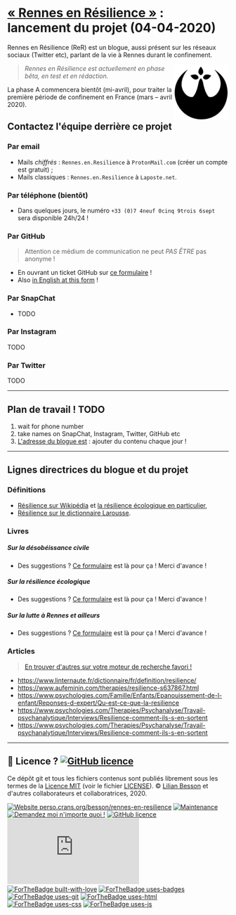 # [« Rennes en Résilience »](https://rennesenresilience.home.blog/) : lancement du projet (04-04-2020)

Rennes en Résilience (ReR) est un blogue, aussi présent sur les réseaux sociaux (Twitter etc), parlant de la vie à Rennes durant le confinement.

<img align="right" width="25%" src="Rennes_en_Resilience_logo_1024.png" alt="Logo, Rennes_en_Resilience_logo_1024.png">

> *Rennes en Résilience est actuellement en phase bêta, en test et en rédaction.*

La phase A commencera bientôt (mi-avril), pour traiter la première période de confinement en France (mars – avril 2020).

## Contactez l'équipe derrière ce projet
### Par email
- Mails *chiffrés* : `Rennes.en.Resilience` à `ProtonMail.com` (créer un compte est gratuit) ;
- Mails classiques : `Rennes.en.Resilience` à `Laposte.net`.

### Par téléphone (bientôt)
- Dans quelques jours, le numéro `+33 (0)7 4neuf 0cinq 9trois 6sept` sera disponible 24h/24 !

### Par GitHub
> Attention ce médium de communication ne peut *PAS ÊTRE* pas anonyme !

- En ouvrant un ticket GitHub sur [ce formulaire](https://GitHub.com/RennesEnResilience/Contactez-nous) !
- Also [in English at this form](https://GitHub.com/RennesEnResilience/Contact-us) !

### Par SnapChat
- TODO

### Par Instagram
TODO

### Par Twitter
TODO

---

## Plan de travail ! TODO

1. wait for phone number
2. take names on SnapChat, Instagram, Twitter, GitHub etc
3. [L'adresse du blogue est](https://RennesEnResilience.home.blog/) : ajouter du contenu chaque jour !

---

## Lignes directrices du blogue et du projet

### Définitions
- [Résilience sur Wikipédia](https://fr.wikipedia.org/wiki/R%C3%A9silience) et [la résilience écologique en particulier](https://fr.wikipedia.org/wiki/R%C3%A9silience_(%C3%A9cologie)),
- [Résilience sur le dictionnaire Larousse](https://www.larousse.fr/dictionnaires/francais/r%C3%A9silience/68616).

### Livres
##### Sur la désobéissance civile
- Des suggestions ? [Ce formulaire](https://GitHub.com/RennesEnResilience/Contactez-nous) est là pour ça ! Merci d'avance !

##### Sur la résilience écologique
- Des suggestions ? [Ce formulaire](https://GitHub.com/RennesEnResilience/Contactez-nous) est là pour ça ! Merci d'avance !

##### Sur la lutte à Rennes et ailleurs
- Des suggestions ? [Ce formulaire](https://GitHub.com/RennesEnResilience/Contactez-nous) est là pour ça ! Merci d'avance !

### Articles
> [En trouver d'autres sur votre moteur de recherche favori !](https://duckduckgo.com/?q=resilience+face+%C3%A0+l%27effondrement&t=canonical)

- https://www.linternaute.fr/dictionnaire/fr/definition/resilience/
- https://www.aufeminin.com/therapies/resilience-s637867.html
- https://www.psychologies.com/Famille/Enfants/Epanouissement-de-l-enfant/Reponses-d-expert/Qu-est-ce-que-la-resilience
- https://www.psychologies.com/Therapies/Psychanalyse/Travail-psychanalytique/Interviews/Resilience-comment-ils-s-en-sortent
- https://www.psychologies.com/Therapies/Psychanalyse/Travail-psychanalytique/Interviews/Resilience-comment-ils-s-en-sortent

---

## :scroll: Licence ? [![GitHub licence](https://img.shields.io/github/license/Rennes-en-Resilience/a-propos.svg)](https://github.com/Rennes-en-Resilience/a-propos/blob/master/LICENSE)
Ce dépôt git et tous les fichiers contenus sont publiés librement sous les termes de la [Licence MIT](https://lbesson.mit-license.org/) (voir le fichier [LICENSE](LICENSE)).
© [Lilian Besson](https://GitHub.com/Naereen) et d'autres collaborateurs et collaboratrices, 2020.

[![Website perso.crans.org/besson/rennes-en-resilience](https://img.shields.io/website-up-down-green-red/http/perso.crans.org.svg)](https://perso.crans.org/besson/rennes-en-resilience/)
[![Maintenance](https://img.shields.io/badge/Maintained%3F-yes-green.svg)](https://GitHub.com/Rennes-en-Resilience/a-propos/graphs/commit-activity)
[![Demandez moi n'importe quoi !](https://img.shields.io/badge/Demandez%20moi-n'%20importe%20quoi-1abc9c.svg)](https://GitHub.com/Naereen/ama.fr)
[![GitHub licence](https://img.shields.io/github/license/Rennes-en-Resilience/a-propos.svg)](https://github.com/Rennes-en-Resilience/a-propos/blob/master/LICENSE)
[![Analytics](https://ga-beacon.appspot.com/UA-38514290-17/github.com/Rennes-en-Resilience/a-propos/README.md?pixel)](https://GitHub.com/Rennes-en-Resilience/a-propos/)
[![ForTheBadge built-with-love](http://ForTheBadge.com/images/badges/built-with-love.svg)](https://GitHub.com/Naereen/)
[![ForTheBadge uses-badges](http://ForTheBadge.com/images/badges/uses-badges.svg)](http://ForTheBadge.com)
[![ForTheBadge uses-git](http://ForTheBadge.com/images/badges/uses-git.svg)](https://GitHub.com/)
[![ForTheBadge uses-html](http://ForTheBadge.com/images/badges/uses-html.svg)](http://ForTheBadge.com)
[![ForTheBadge uses-css](http://ForTheBadge.com/images/badges/uses-css.svg)](http://ForTheBadge.com)
[![ForTheBadge uses-js](http://ForTheBadge.com/images/badges/uses-js.svg)](http://ForTheBadge.com)
